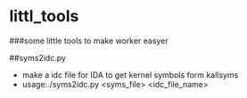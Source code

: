 # littl_tools
###some little tools to make worker easyer

##syms2idc.py
- make a idc file for IDA to get kernel symbols form kallsyms
- usage:./syms2idc.py <syms_file> <idc_file_name>
